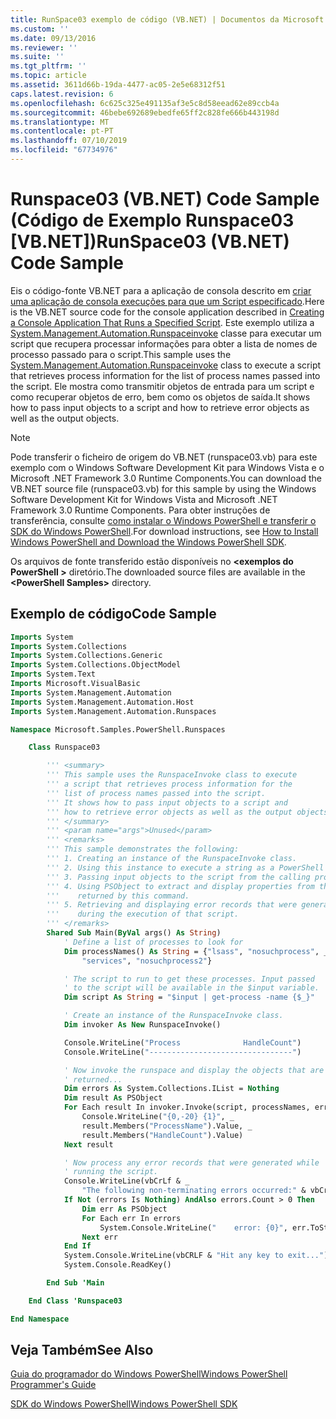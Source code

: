 ```yaml
---
title: RunSpace03 exemplo de código (VB.NET) | Documentos da Microsoft
ms.custom: ''
ms.date: 09/13/2016
ms.reviewer: ''
ms.suite: ''
ms.tgt_pltfrm: ''
ms.topic: article
ms.assetid: 3611d66b-19da-4477-ac05-2e5e68312f51
caps.latest.revision: 6
ms.openlocfilehash: 6c625c325e491135af3e5c8d58eead62e89ccb4a
ms.sourcegitcommit: 46bebe692689ebedfe65ff2c828fe666b443198d
ms.translationtype: MT
ms.contentlocale: pt-PT
ms.lasthandoff: 07/10/2019
ms.locfileid: "67734976"
---
```

# <a name="runspace03-vbnet-code-sample"></a><span data-ttu-id="67052-102">Runspace03 (VB.NET) Code Sample (Código de Exemplo Runspace03 [VB.NET])</span><span class="sxs-lookup"><span data-stu-id="67052-102">RunSpace03 (VB.NET) Code Sample</span></span>

<span data-ttu-id="67052-103">Eis o código-fonte VB.NET para a aplicação de consola descrito em [criar uma aplicação de consola execuções para que um Script especificado](fd).</span><span class="sxs-lookup"><span data-stu-id="67052-103">Here is the VB.NET source code for the console application described in [Creating a Console Application That Runs a Specified Script](fd).</span></span> <span data-ttu-id="67052-104">Este exemplo utiliza a [System.Management.Automation.Runspaceinvoke](/dotnet/api/System.Management.Automation.RunspaceInvoke) classe para executar um script que recupera processar informações para obter a lista de nomes de processo passado para o script.</span><span class="sxs-lookup"><span data-stu-id="67052-104">This sample uses the [System.Management.Automation.Runspaceinvoke](/dotnet/api/System.Management.Automation.RunspaceInvoke) class to execute a script that retrieves process information for the list of process names passed into the script.</span></span> <span data-ttu-id="67052-105">Ele mostra como transmitir objetos de entrada para um script e como recuperar objetos de erro, bem como os objetos de saída.</span><span class="sxs-lookup"><span data-stu-id="67052-105">It shows how to pass input objects to a script and how to retrieve error objects as well as the output objects.</span></span>

> [!NOTE]
> <span data-ttu-id="67052-106">Pode transferir o ficheiro de origem do VB.NET (runspace03.vb) para este exemplo com o Windows Software Development Kit para Windows Vista e o Microsoft .NET Framework 3.0 Runtime Components.</span><span class="sxs-lookup"><span data-stu-id="67052-106">You can download the VB.NET source file (runspace03.vb) for this sample by using the Windows Software Development Kit for Windows Vista and Microsoft .NET Framework 3.0 Runtime Components.</span></span> <span data-ttu-id="67052-107">Para obter instruções de transferência, consulte [como instalar o Windows PowerShell e transferir o SDK do Windows PowerShell](/powershell/developer/installing-the-windows-powershell-sdk).</span><span class="sxs-lookup"><span data-stu-id="67052-107">For download instructions, see [How to Install Windows PowerShell and Download the Windows PowerShell SDK](/powershell/developer/installing-the-windows-powershell-sdk).</span></span>
>
> <span data-ttu-id="67052-108">Os arquivos de fonte transferido estão disponíveis no  **\<exemplos do PowerShell >** diretório.</span><span class="sxs-lookup"><span data-stu-id="67052-108">The downloaded source files are available in the **\<PowerShell Samples>** directory.</span></span>

## <a name="code-sample"></a><span data-ttu-id="67052-109">Exemplo de código</span><span class="sxs-lookup"><span data-stu-id="67052-109">Code Sample</span></span>

```vb
Imports System
Imports System.Collections
Imports System.Collections.Generic
Imports System.Collections.ObjectModel
Imports System.Text
Imports Microsoft.VisualBasic
Imports System.Management.Automation
Imports System.Management.Automation.Host
Imports System.Management.Automation.Runspaces

Namespace Microsoft.Samples.PowerShell.Runspaces

    Class Runspace03

        ''' <summary>
        ''' This sample uses the RunspaceInvoke class to execute
        ''' a script that retrieves process information for the
        ''' list of process names passed into the script.
        ''' It shows how to pass input objects to a script and
        ''' how to retrieve error objects as well as the output objects.
        ''' </summary>
        ''' <param name="args">Unused</param>
        ''' <remarks>
        ''' This sample demonstrates the following:
        ''' 1. Creating an instance of the RunspaceInvoke class.
        ''' 2. Using this instance to execute a string as a PowerShell script.
        ''' 3. Passing input objects to the script from the calling program.
        ''' 4. Using PSObject to extract and display properties from the objects
        '''    returned by this command.
        ''' 5. Retrieving and displaying error records that were generated
        '''    during the execution of that script.
        ''' </remarks>
        Shared Sub Main(ByVal args() As String)
            ' Define a list of processes to look for
            Dim processNames() As String = {"lsass", "nosuchprocess", _
                "services", "nosuchprocess2"}

            ' The script to run to get these processes. Input passed
            ' to the script will be available in the $input variable.
            Dim script As String = "$input | get-process -name {$_}"

            ' Create an instance of the RunspaceInvoke class.
            Dim invoker As New RunspaceInvoke()

            Console.WriteLine("Process              HandleCount")
            Console.WriteLine("--------------------------------")

            ' Now invoke the runspace and display the objects that are
            ' returned...
            Dim errors As System.Collections.IList = Nothing
            Dim result As PSObject
            For Each result In invoker.Invoke(script, processNames, errors)
                Console.WriteLine("{0,-20} {1}", _
                result.Members("ProcessName").Value, _
                result.Members("HandleCount").Value)
            Next result

            ' Now process any error records that were generated while
            ' running the script.
            Console.WriteLine(vbCrLf & _
                "The following non-terminating errors occurred:" & vbCrLf)
            If Not (errors Is Nothing) AndAlso errors.Count > 0 Then
                Dim err As PSObject
                For Each err In errors
                    System.Console.WriteLine("    error: {0}", err.ToString())
                Next err
            End If
            System.Console.WriteLine(vbCRLF & "Hit any key to exit...")
            System.Console.ReadKey()

        End Sub 'Main

    End Class 'Runspace03

End Namespace
```

<!-- TODO!!!: [!code-csharp[Runspace03.vb](../../powershell-sdk-samples/SDK-2.0/vb/Runspace01/Runspace03.vb#L09-L83 "Runspace03.vb")] -->

## <a name="see-also"></a><span data-ttu-id="67052-110">Veja Também</span><span class="sxs-lookup"><span data-stu-id="67052-110">See Also</span></span>

[<span data-ttu-id="67052-111">Guia do programador do Windows PowerShell</span><span class="sxs-lookup"><span data-stu-id="67052-111">Windows PowerShell Programmer's Guide</span></span>](./windows-powershell-programmer-s-guide.md)

[<span data-ttu-id="67052-112">SDK do Windows PowerShell</span><span class="sxs-lookup"><span data-stu-id="67052-112">Windows PowerShell SDK</span></span>](../windows-powershell-reference.md)